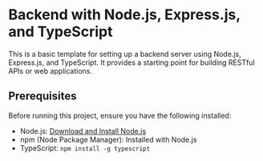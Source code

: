 # Backend with Node.js, Express.js, and TypeScript

This is a basic template for setting up a backend server using Node.js, Express.js, and TypeScript. It provides a starting point for building RESTful APIs or web applications.

## Prerequisites

Before running this project, ensure you have the following installed:

- Node.js: [Download and Install Node.js](https://nodejs.org/)
- npm (Node Package Manager): Installed with Node.js
- TypeScript: `npm install -g typescript`
